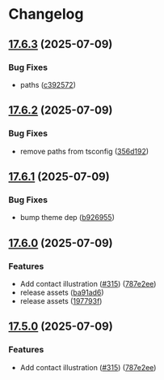 # Changelog

## [17.6.3](https://github.com/rosvik/design-system/compare/generate-assets@v17.6.2...generate-assets@v17.6.3) (2025-07-09)


### Bug Fixes

* paths ([c392572](https://github.com/rosvik/design-system/commit/c3925720456d340d9eb3f7153d6734c4aaea3325))

## [17.6.2](https://github.com/rosvik/design-system/compare/generate-assets@v17.6.1...generate-assets@v17.6.2) (2025-07-09)


### Bug Fixes

* remove paths from tsconfig ([356d192](https://github.com/rosvik/design-system/commit/356d192e88f95c225dfcc40360d5a5c61d920f26))

## [17.6.1](https://github.com/rosvik/design-system/compare/generate-assets@v17.6.0...generate-assets@v17.6.1) (2025-07-09)


### Bug Fixes

* bump theme dep ([b926955](https://github.com/rosvik/design-system/commit/b9269555ca9c51a4e395a7dff180d0c7e0848c0b))

## [17.6.0](https://github.com/rosvik/design-system/compare/generate-assets@v17.5.0...generate-assets@v17.6.0) (2025-07-09)


### Features

* Add contact illustration ([#315](https://github.com/rosvik/design-system/issues/315)) ([787e2ee](https://github.com/rosvik/design-system/commit/787e2ee3cb2a59b20400f830e07ecd24e82a0e14))
* release assets ([ba91ad6](https://github.com/rosvik/design-system/commit/ba91ad6fb8f1ba7851690cf41fc593a39fc813e7))
* release assets ([197793f](https://github.com/rosvik/design-system/commit/197793f3ef3f876282a55845d15bc01f1cf00459))

## [17.5.0](https://github.com/AtB-AS/design-system/compare/generate-assets@v17.4.0...generate-assets@v17.5.0) (2025-07-09)


### Features

* Add contact illustration ([#315](https://github.com/AtB-AS/design-system/issues/315)) ([787e2ee](https://github.com/AtB-AS/design-system/commit/787e2ee3cb2a59b20400f830e07ecd24e82a0e14))

